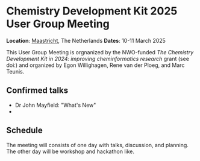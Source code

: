 # Chemistry Development Kit 2025 User Group Meeting

**Location**: [Maastricht](https://en.wikipedia.org/wiki/Maastricht), The Netherlands
**Dates**: 10-11 March 2025

This User Group Meeting is orgnanized by the NWO-funded _The Chemistry Development Kit in 2024: improving cheminformatics research_ grant
(see doi:[]()) and organized by Egon Willighagen, Rene van der Ploeg, and Marc Teunis.

## Confirmed talks

* Dr John Mayfield: "What's New"
* 

## Schedule

The meeting will consists of one day with talks, discussion, and planning. The other day will be workshop and hackathon like.
